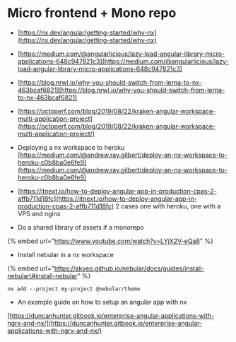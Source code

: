 # Micro frontend + Mono repo

* [https://nx.dev/angular/getting-started/why-nx](https://nx.dev/angular/getting-started/why-nx)
* [https://medium.com/@angularlicious/lazy-load-angular-library-micro-applications-648c947821c3](https://medium.com/@angularlicious/lazy-load-angular-library-micro-applications-648c947821c3)
* [https://blog.nrwl.io/why-you-should-switch-from-lerna-to-nx-463bcaf6821](https://blog.nrwl.io/why-you-should-switch-from-lerna-to-nx-463bcaf6821)
* [https://octoperf.com/blog/2019/08/22/kraken-angular-workspace-multi-application-project](https://octoperf.com/blog/2019/08/22/kraken-angular-workspace-multi-application-project/)
* Deploying a nx workspace to heroku [https://medium.com/@andrew.ray.gilbert/deploy-an-nx-workspace-to-heroku-c0b8ba0e6fe9](https://medium.com/@andrew.ray.gilbert/deploy-an-nx-workspace-to-heroku-c0b8ba0e6fe9)
* [https://itnext.io/how-to-deploy-angular-app-in-production-cpas-2-affb711d18fc](https://itnext.io/how-to-deploy-angular-app-in-production-cpas-2-affb711d18fc) 2 cases one with heroku, one with a VPS and nginx





* Do a shared library of assets if a monorepo 

{% embed url="https://www.youtube.com/watch?v=LYjX2V-eQa8" %}

* Install nebular in a nx workspace 

{% embed url="https://akveo.github.io/nebular/docs/guides/install-nebular\#install-nebular" %}

`nx add --project my-project @nebular/theme`

* An example guide on how to setup an angular app with nx

[https://duncanhunter.gitbook.io/enterprise-angular-applications-with-ngrx-and-nx/](https://duncanhunter.gitbook.io/enterprise-angular-applications-with-ngrx-and-nx/)



